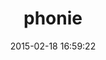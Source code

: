 ---
layout: post
title:  "phonie"
repo:   "wmoxam/phonie"
date:   2015-02-18 16:59:22
gemurl: http://github.com/wmoxam/phonie
---